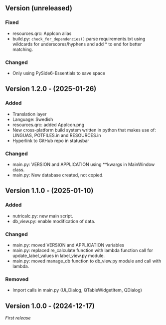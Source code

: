 ## Version (unreleased)
### Fixed
- resources.qrc: AppIcon alias
- build.py: `check_for_dependencies()` parse requirements.txt using wildcards
  for underscores/hyphens and add * to end for better matching.

### Changed
- Only using PySide6-Essentials to save space

## Version 1.2.0 - (2025-01-26)
### Added
- Translation layer
- Language: Swedish
- resources.qrc: added AppIcon.png
- New cross-platform build system written in python that makes use of:
  LINGUAS, POTFILES.in and RESOURCES.in
- Hyperlink to GitHub repo in statusbar

### Changed
- main.py: VERSION and APPLICATION using **kwargs in MainWindow class.
- main.py: New database created, not copied.

## Version 1.1.0 - (2025-01-10)
### Added
- nutricalc.py: new main script.
- db_view.py: enable modification of data.

### Changed
- main.py: moved VERSION and APPLICATION variables
- main.py: replaced re_calculate function with lambda function call for
  update_label_values in label_view.py module.
- main.py: moved manage_db function to db_view.py module and call with lambda.

### Removed
- Import calls in main.py (Ui_Dialog, QTableWidgetItem, QDialog)

## Version 1.0.0 - (2024-12-17)
_First release_
